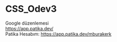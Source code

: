 # CSS_Odev3
Google düzenlemesi
<br>
https://app.patika.dev/
<br>
Patika Hesabım: https://app.patika.dev/mburakerk
